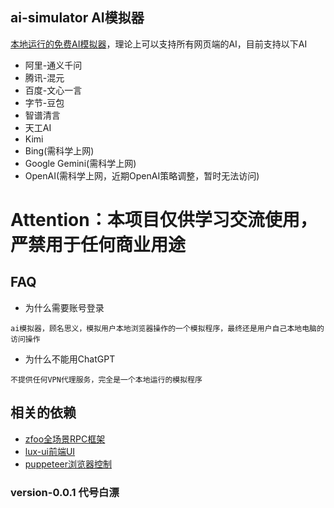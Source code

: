 ## ai-simulator AI模拟器

[本地运行的免费AI模拟器](https://github.com/zfoo-project/ai-simulator)，理论上可以支持所有网页端的AI，目前支持以下AI

- 阿里-通义千问
- 腾讯-混元
- 百度-文心一言
- 字节-豆包
- 智谱清言
- 天工AI
- Kimi
- Bing(需科学上网)
- Google Gemini(需科学上网)
- OpenAI(需科学上网，近期OpenAI策略调整，暂时无法访问)

# Attention：本项目仅供学习交流使用，严禁用于任何商业用途


## FAQ

- 为什么需要账号登录
```text
ai模拟器，顾名思义，模拟用户本地浏览器操作的一个模拟程序，最终还是用户自己本地电脑的访问操作
```

- 为什么不能用ChatGPT
```text
不提供任何VPN代理服务，完全是一个本地运行的模拟程序
```

## 相关的依赖

- [zfoo全场景RPC框架](https://github.com/zfoo-project/zfoo)
- [lux-ui前端UI](https://github.com/yangjiakai/lux-ui)
- [puppeteer浏览器控制](https://github.com/puppeteer/puppeteer)

### version-0.0.1 代号白漂